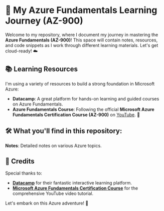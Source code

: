 # 🚀 My Azure Fundamentals Learning Journey (AZ-900)

Welcome to my repository, where I document my journey in mastering the **Azure Fundamentals (AZ-900)**! This space will contain notes, resources, and code snippets as I work through different learning materials. Let's get cloud-ready! ☁️

## 📚 Learning Resources

I'm using a variety of resources to build a strong foundation in Microsoft Azure:

- **Datacamp**: A great platform for hands-on learning and guided courses on Azure Fundamentals.
- **Azure Fundamentals Course**: Following the official **Microsoft Azure Fundamentals Certification Course (AZ-900)** on [YouTube](https://www.youtube.com/watch?v=5abffC-K40c&t=7693s). 🎥

## 🛠️ What you'll find in this repository:

**Notes**: Detailed notes on various Azure topics.

## 🎉 Credits

Special thanks to:

- **[Datacamp](https://www.datacamp.com/)** for their fantastic interactive learning platform.
- **[Microsoft Azure Fundamentals Certification Course](https://[www.youtube.com/watch?v=5abffC-K40c&t=7693s](https://www.youtube.com/watch?v=8n-kWJetQRk))** for the comprehensive YouTube video tutorial.

Let's embark on this Azure adventure! 🌟
